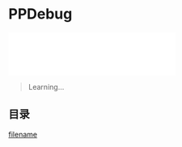 # PPDebug

<!-- script:start -->
<iframe frameborder="no" border="0" marginwidth="0" marginheight="0" width=330 height=86 src="//music.163.com/outchain/player?type=2&id=422428345&auto=1&height=66"></iframe>
<!-- script:end -->


> Learning...

## 目录

[filename](_sidebar.md ':include' )


